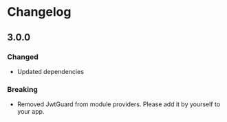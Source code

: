 # Changelog

## 3.0.0
### Changed
* Updated dependencies
### Breaking
* Removed JwtGuard from module providers. Please add it by yourself to your app.
